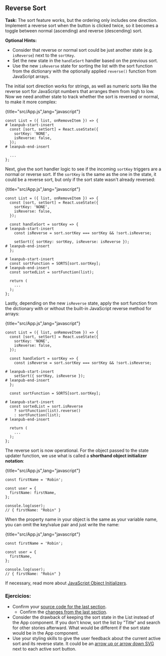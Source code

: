 ## Reverse Sort

**Task:** The sort feature works, but the ordering only includes one direction. Implement a reverse sort when the button is clicked twice, so it becomes a toggle between normal (ascending) and reverse (descending) sort.

**Optional Hints:**

* Consider that reverse or normal sort could be just another state (e.g. `isReverse`) next to the `sortKey`.
* Set the new state in the `handleSort` handler based on the previous sort.
* Use the new `isReverse` state for sorting the list with the sort function from the dictionary with the optionally applied `reverse()` function from JavaScript arrays.

The initial sort direction works for strings, as well as numeric sorts like the reverse sort for JavaScript numbers that arranges them from high to low. Now we need another state to track whether the sort is reversed or normal, to make it more complex:

{title="src/App.js",lang="javascript"}
~~~~~~~
const List = ({ list, onRemoveItem }) => {
# leanpub-start-insert
  const [sort, setSort] = React.useState({
    sortKey: 'NONE',
    isReverse: false,
  });
# leanpub-end-insert

  ...
};
~~~~~~~

Next, give the sort handler logic to see if the incoming `sortKey` triggers are a normal or reverse sort. If the `sortKey` is the same as the one in the state, it could be a reverse sort, but only if the sort state wasn't already reversed:

{title="src/App.js",lang="javascript"}
~~~~~~~
const List = ({ list, onRemoveItem }) => {
  const [sort, setSort] = React.useState({
    sortKey: 'NONE',
    isReverse: false,
  });

  const handleSort = sortKey => {
# leanpub-start-insert
    const isReverse = sort.sortKey === sortKey && !sort.isReverse;

    setSort({ sortKey: sortKey, isReverse: isReverse });
# leanpub-end-insert
  };

# leanpub-start-insert
  const sortFunction = SORTS[sort.sortKey];
# leanpub-end-insert
  const sortedList = sortFunction(list);

  return (
    ...
  );
};
~~~~~~~

Lastly, depending on the new `isReverse` state, apply the sort function from the dictionary with or without the built-in JavaScript reverse method for arrays:

{title="src/App.js",lang="javascript"}
~~~~~~~
const List = ({ list, onRemoveItem }) => {
  const [sort, setSort] = React.useState({
    sortKey: 'NONE',
    isReverse: false,
  });

  const handleSort = sortKey => {
    const isReverse = sort.sortKey === sortKey && !sort.isReverse;

# leanpub-start-insert
    setSort({ sortKey, isReverse });
# leanpub-end-insert
  };

  const sortFunction = SORTS[sort.sortKey];

# leanpub-start-insert
  const sortedList = sort.isReverse
    ? sortFunction(list).reverse()
    : sortFunction(list);
# leanpub-end-insert

  return (
    ...
  );
};
~~~~~~~

The reverse sort is now operational. For the object passed to the state updater function, we use what is called a **shorthand object initializer notation**:

{title="src/App.js",lang="javascript"}
~~~~~~~
const firstName = 'Robin';

const user = {
  firstName: firstName,
};

console.log(user);
// { firstName: "Robin" }
~~~~~~~

When the property name in your object is the same as your variable name, you can omit the key/value pair and just write the name:

{title="src/App.js",lang="javascript"}
~~~~~~~
const firstName = 'Robin';

const user = {
  firstName,
};

console.log(user);
// { firstName: "Robin" }
~~~~~~~

If necessary, read more about [JavaScript Object Initializers](https://developer.mozilla.org/en-US/docs/Web/JavaScript/Reference/Operators/Object_initializer).

### Ejercicios:

* Confirm your [source code for the last section](https://codesandbox.io/s/github/the-road-to-learn-react/hacker-stories/tree/hs/Reverse-Sort).
  * Confirm the [changes from the last section](https://github.com/the-road-to-learn-react/hacker-stories/compare/hs/Sort...hs/Reverse-Sort?expand=1).
* Consider the drawback of keeping the sort state in the List instead of the App component. If you don't know, sort the list by "Title" and search for other stories afterward. What would be different if the sort state would be in the App component.
* Use your styling skills to give the user feedback about the current active sort and its reverse state. It could be an [arrow up or arrow down SVG](https://www.flaticon.com/packs/arrow-set-2) next to each active sort button.